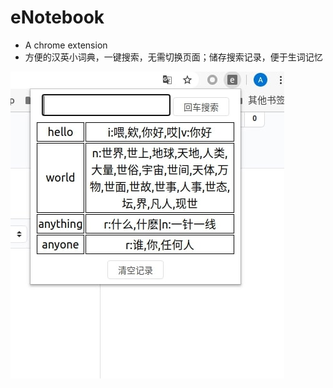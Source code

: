 # eNotebook
- A chrome extension
- 方便的汉英小词典，一键搜索，无需切换页面；储存搜索记录，便于生词记忆

![image](https://raw.githubusercontent.com/noob20000405/readme_pic/master/images/capture.jpg)
